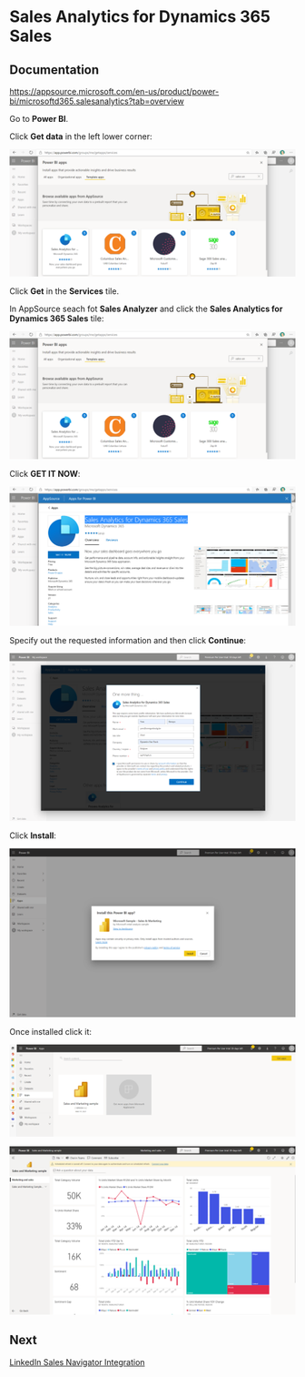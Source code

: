 # Sales Analytics for Dynamics 365 Sales

## Documentation

https://appsource.microsoft.com/en-us/product/power-bi/microsoftd365.salesanalytics?tab=overview

Go to **Power BI**.

Click **Get data** in the left lower corner:

![sales-analyzer-app-source](images/sales-analyzer-app-source.png)

Click  **Get** in the **Services** tile.

In AppSource seach fot **Sales Analyzer** and click the **Sales Analytics for Dynamics 365 Sales** tile:

![sales-analyzer-app-source](images/sales-analyzer-app-source.png)

Click **GET IT NOW**:

![sales-analyzer-app-source-get-it-now](images/sales-analyzer-app-source-get-it-now.png)

Specify out the requested information and then click **Continue**:

![sales-analyzer-app-source-install](images/sales-analyzer-info.png)

Click **Install**:

![sales-analyzer-app-source-install](images/sales-analyzer-app-source-install.png)

Once installed click it:

![sales-analyzer-open](images/sales-analyzer-open.png)

![sales-analyzer-app-installed](images/sales-analyzer-app-installed.png)

## Next

[LinkedIn Sales Navigator Integration](LinkedIn-Sales-Navigator-Integration.md)